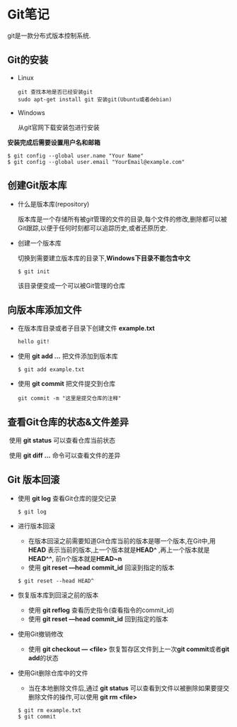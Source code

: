 # Git笔记



git是一款分布式版本控制系统.

## Git的安装

*   Linux

    ```commend
    git 查找本地是否已经安装git
    sudo apt-get install git 安装git(Ubuntu或者debian)
    ```

*   Windows

    从git官网下载安装包进行安装

**安装完成后需要设置用户名和邮箱**

```git
$ git config --global user.name "Your Name"
$ git config --global user.email "YourEmail@example.com"
```



## 创建Git版本库

*   什么是版本库(repository)

    版本库是一个存储所有被git管理的文件的目录,每个文件的修改,删除都可以被Git跟踪,以便于任何时刻都可以追踪历史,或者还原历史.

*   创建一个版本库

    切换到需要建立版本库的目录下,**Windows下目录不能包含中文**

    ```git
    $ git init
    ```

    该目录便变成一个可以被Git管理的仓库

## 向版本库添加文件

*   在版本库目录或者子目录下创建文件 **example.txt**

    ```example.txt
    hello git!
    ```

*   使用 **git add …** 把文件添加到版本库

    ```git
    $ git add example.txt
    ```

*   使用 **git commit** 把文件提交到仓库

    ```git
    git commit -m "这里是提交仓库的注释"
    ```

## 查看Git仓库的状态&文件差异

​	使用 **git status** 可以查看仓库当前状态

​	使用 **git diff …** 命令可以查看文件的差异

## Git 版本回滚

*   使用 **git log** 查看Git仓库的提交记录

    ```git
    $ git log
    ```

*   进行版本回滚

    *   在版本回滚之前需要知道Git仓库当前的版本是哪一个版本,在Git中,用**HEAD** 表示当前的版本,上一个版本就是**HEAD^** ,再上一个版本就是**HEAD^^**, 前n个版本就是**HEAD~n**
    *   使用 **git reset —head commit_id** 回滚到指定的版本

    ```git
    $ git reset --head HEAD^
    ```

*   恢复版本库到回滚之前的版本

    *   使用 **git reflog** 查看历史指令(查看指令的commit_id)
    *   使用 **git reset —head commit_id** 回到指定的版本

*   使用Git撤销修改

    *   使用 **git checkout — \<file\>** 恢复暂存区文件到上一次**git commit**或者**git add**的状态

*   使用Git删除仓库中的文件

    *   当在本地删除文件后,通过 **git status** 可以查看到文件以被删除如果要提交删除文件的操作,可以使用 **git rm \<file\>** 

    ```git
    $ git rm example.txt
    $ git commit
    ```


